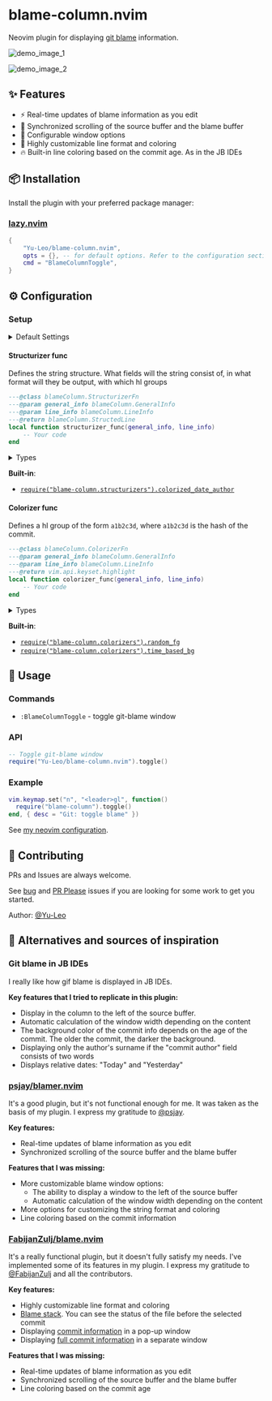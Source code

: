 # blame-column.nvim

Neovim plugin for displaying [git blame](https://git-scm.com/docs/git-blame) information.

![demo_image_1](https://github.com/user-attachments/assets/67466af3-e722-4cbd-b6ee-aada9834f85b)

![demo_image_2](https://github.com/user-attachments/assets/f7eceba2-10fc-48ea-bf17-506e0ac43bc3)


## ✨ Features

- ⚡ Real-time updates of blame information as you edit 
- 📜 Synchronized scrolling of the source buffer and the blame buffer
- 📐 Configurable window options
- 🎨 Highly customizable line format and coloring
- 🔥 Built-in line coloring based on the commit age. As in the JB IDEs

## 📦 Installation

Install the plugin with your preferred package manager:

### [lazy.nvim](https://github.com/folke/lazy.nvim)

```lua
{
	"Yu-Leo/blame-column.nvim",
	opts = {}, -- for default options. Refer to the configuration section for custom setup.
	cmd = "BlameColumnToggle",
}
```

## ⚙️ Configuration

### Setup

<details><summary>Default Settings</summary>

<!-- config:start -->

```lua
local structurizers = require("blame-column.structurizers")
local colorizers = require("blame-column.colorizers")

---@class blameColumn.Opts
---@field public side string
---@field public dynamic_width boolean
---@field public auto_width boolean
---@field public max_width integer
---@field public ignore_filetypes string[]
---@field public ignore_filenames string[]
---@field public window_opts table<string, any>
---@field public hl_by_fields boolean
---@field public time_based_bg_opts table<string, integer>
---@field public random_fg_opts table<string, integer>
---@field public datetime_format string
---@field public relative_dates boolean
---@field public structurizer_fn blameColumn.StructurizerFn
---@field public colorizer_fn blameColumn.ColorizerFn
local defaults = {
	-- On which side of the window with the source buffer the git-blame window will be located.
	-- Available values: "left", "right"
	side = "left",
	-- true: calculate the width of the window based on the content
	-- false: fixed width == max_width
	dynamic_width = true,
	-- true: dynamically change the window width for different source buffers depending on the content
	-- false: do not change the width when changing the source buffer
	auto_width = true,
	-- If dynamic_width = true: the maximum width of the git-blame window. -1 == "unlimited"
	-- If dynamic_width = false: fixed width of the git-blame window. Must be positive number
	max_width = -1,
	-- Types of files for which git-blame window will not be opened
	ignore_filetypes = { "toggleterm", "NvimTree" },
	-- Names of files for which git-blame window will not be opened
	ignore_filenames = { "" },
	-- Options of git-blame window
	window_opts = {
		wrap = false,
		number = false,
		relativenumber = false,
		cursorline = false,
		signcolumn = "no",
		list = false,
	},
	-- false: use one hl group for the entire line
	-- true: use different hl groups for different line fields
	hl_by_fields = false,
	-- Options for colorizers.time_based_bg colorizer
	time_based_bg_opts = {
		hue = 215,
		saturation = 52,
		lightness_min = 10,
		lightness_max = 45,
	},
	-- Options for colorizers.random_fg colorizer
	random_fg_opts = {
		r_min = 100,
		r_max = 220,
		g_min = 100,
		g_max = 220,
		b_min = 100,
		b_max = 220,
	},
	-- Datetime format for commit's times
	datetime_format = "%Y-%m-%d",
	-- Enable or disable relative dates ("today", "yesterday")
	relative_dates = true,
	-- Defines the contents & hl groups of a string in git-blame window
	structurizer_fn = structurizers.colorized_date_author,
	-- Defines the coloring of a string in git-blame window
	colorizer_fn = colorizers.time_based_bg,
}
```

<!-- config:end -->

</details>

#### Structurizer func

Defines the string structure. What fields will the string consist of, in what format will they be output, with which hl groups

```lua
---@class blameColumn.StructurizerFn
---@param general_info blameColumn.GeneralInfo
---@param line_info blameColumn.LineInfo
---@return blameColumn.StructedLine
local function structurizer_func(general_info, line_info)
	-- Your code
end
```

<details><summary>Types</summary>

<!-- types:start -->

```lua
---@class blameColumn.GeneralInfo
---@field public total_commits integer
---@field public max_lens table<string, integer>
local GeneralInfo = {}

---@class blameColumn.LineInfo
---@field public full_hash string
---@field public hash string
---@field public is_modified boolean
---@field public orig_line integer
---@field public final_line integer
---@field public group_lines integer
---@field public line_number integer
---@field public filename string
---@field public summary string
---@field public author string
---@field public author_surname string
---@field public author_time integer
---@field public author_tz string
---@field public author_mail string
---@field public committer string
---@field public committer_surname string
---@field public committer_time integer
---@field public committer_tz string
---@field public committer_mail string
---@field public time_order integer
local LineInfo = {}

---@class blameColumn.StructedLine
---@field public format string
---@field public fields blameColumn.LineField[]
---@field public hl? string
local StructedLine = {}
```

<!-- types:end -->

</details>


**Built-in**:

- [`require("blame-column.structurizers").colorized_date_author`](./lua/blame-column/structurizers.lua#L37)

#### Colorizer func

Defines a hl group of the form `a1b2c3d`, where `a1b2c3d` is the hash of the commit.

```lua
---@class blameColumn.ColorizerFn
---@param general_info blameColumn.GeneralInfo
---@param line_info blameColumn.LineInfo
---@return vim.api.keyset.highlight
local function colorizer_func(general_info, line_info)
	-- Your code
end
```

<details><summary>Types</summary>

<!-- types:start -->

```lua
---@class blameColumn.LineInfo
---@field public full_hash string
---@field public hash string
---@field public is_modified boolean
---@field public orig_line integer
---@field public final_line integer
---@field public group_lines integer
---@field public line_number integer
---@field public filename string
---@field public summary string
---@field public author string
---@field public author_surname string
---@field public author_time integer
---@field public author_tz string
---@field public author_mail string
---@field public committer string
---@field public committer_surname string
---@field public committer_time integer
---@field public committer_tz string
---@field public committer_mail string
---@field public time_order integer
local LineInfo = {}

---@class blameColumn.GeneralInfo
---@field public total_commits integer
---@field public max_lens table<string, integer>
local GeneralInfo = {}
```

<!-- types:end -->

</details>


**Built-in**:

- [`require("blame-column.colorizers").random_fg`](./lua/blame-column/colorizers.lua#L13)
- [`require("blame-column.colorizers").time_based_bg`](./lua/blame-column/colorizers.lua#L39)

## 🚀 Usage

### Commands

- `:BlameColumnToggle` - toggle git-blame window

### API

```lua
-- Toggle git-blame window
require("Yu-Leo/blame-column.nvim").toggle()
```

### Example

```lua
vim.keymap.set("n", "<leader>gl", function()
  require("blame-column").toggle()
end, { desc = "Git: toggle blame" })
```

See [my neovim configuration](https://github.com/Yu-Leo/nvim).

## 🤝 Contributing

PRs and Issues are always welcome.

See [bug](https://github.com/Yu-Leo/blame-column.nvim/issues?q=is%3Aissue+is%3Aopen+label%3Abug) and [PR Please](https://github.com/Yu-Leo/blame-column.nvim/issues?q=is:issue%20state:open%20label:%22pr%20please%22) issues if you are looking for some work to get you started.

Author: [@Yu-Leo](https://github.com/Yu-Leo)

## 🫶 Alternatives and sources of inspiration

### Git blame in JB IDEs

I really like how gif blame is displayed in JB IDEs.

**Key features that I tried to replicate in this plugin:**

- Display in the column to the left of the source buffer.
- Automatic calculation of the window width depending on the content
- The background color of the commit info depends on the age of the commit. The older the commit, the darker the background.
- Displaying only the author's surname if the "commit author" field consists of two words
- Displays relative dates: "Today" and "Yesterday"

### [psjay/blamer.nvim](https://github.com/psjay/blamer.nvim)

It's a good plugin, but it's not functional enough for me. It was taken as the basis of my plugin. I express my gratitude to [@psjay](https://github.com/psjay).

**Key features:**

- Real-time updates of blame information as you edit
- Synchronized scrolling of the source buffer and the blame buffer

**Features that I was missing:**

- More customizable blame window options:
    - The ability to display a window to the left of the source buffer
    - Automatic calculation of the window width depending on the content
- More options for customizing the string format and coloring
- Line coloring based on the commit information

### [FabijanZulj/blame.nvim](https://github.com/FabijanZulj/blame.nvim)

It's a really functional plugin, but it doesn't fully satisfy my needs. I've implemented some of its features in my plugin. I express my gratitude to [@FabijanZulj](https://github.com/FabijanZulj) and all the contributors.

**Key features:**

- Highly customizable line format and coloring
- [Blame stack](https://github.com/FabijanZulj/blame.nvim?tab=readme-ov-file#blame-stack). You can see the status of the file before the selected commit
- Displaying [commit information](https://github.com/FabijanZulj/blame.nvim?tab=readme-ov-file#commit-info) in a pop-up window
- Displaying [full commit information](https://github.com/FabijanZulj/blame.nvim?tab=readme-ov-file#full-commit-info) in a separate window

**Features that I was missing:**

- Real-time updates of blame information as you edit
- Synchronized scrolling of the source buffer and the blame buffer
- Line coloring based on the commit age
